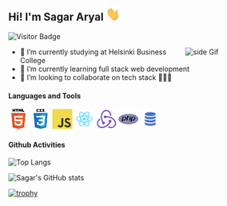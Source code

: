 ## Hi! I'm Sagar Aryal <img src="https://github.com/sagar-aryal/sagar-aryal/blob/main/Images/Hi.gif" width="29px">

![Visitor Badge](https://visitor-badge.laobi.icu/badge?page_id=sagar-aryal)

<img src="https://media.giphy.com/media/ndIq5ohg1pyfqyVOII/giphy.gif" alt="side Gif" align="right" width="150" height="auto"/>

- 🔭 I’m currently studying at Helsinki Business College
- 🌱 I’m currently learning full stack web development
- 👯 I’m looking to collaborate on tech stack 👨🏻‍💻

#### Languages and Tools

<code><img height="40" src="https://raw.githubusercontent.com/github/explore/80688e429a7d4ef2fca1e82350fe8e3517d3494d/topics/html/html.png"></code>
<code><img height="40" src="https://raw.githubusercontent.com/github/explore/80688e429a7d4ef2fca1e82350fe8e3517d3494d/topics/css/css.png"></code>
<code><img height="40" src="https://raw.githubusercontent.com/github/explore/80688e429a7d4ef2fca1e82350fe8e3517d3494d/topics/javascript/javascript.png"></code>
<code><img height="40" src="https://raw.githubusercontent.com/github/explore/80688e429a7d4ef2fca1e82350fe8e3517d3494d/topics/react/react.png"></code>
<code><img height="40" src="https://raw.githubusercontent.com/github/explore/80688e429a7d4ef2fca1e82350fe8e3517d3494d/topics/redux/redux.png"></code>
<code><img height="40" src="https://raw.githubusercontent.com/github/explore/80688e429a7d4ef2fca1e82350fe8e3517d3494d/topics/php/php.png"></code>
<code><img height="40" src="https://raw.githubusercontent.com/github/explore/80688e429a7d4ef2fca1e82350fe8e3517d3494d/topics/sql/sql.png"></code>

#### Github Activities

![Top Langs ](https://github-readme-stats.vercel.app/api/top-langs/?username=sagar-aryal&hide=TeX&layout=compact&theme=default&title_color=2d81e2&text_color=000000)

![Sagar's GitHub stats](https://github-readme-stats.vercel.app/api?username=sagar-aryal&show_icons=true&theme=default&title_color=2d81e2&text_color=000000&icon_color=7fff00)

[![trophy](https://github-profile-trophy.vercel.app/?username=sagar-aryal&theme=flat&no-frame=true&row=1&&margin-w=20&no-bg=true)](https://github-profile-trophy.vercel.app/?username=sagar-aryal&theme=juicyfresh&no-frame=true&row=1&&margin-w=20&no-bg=true)
